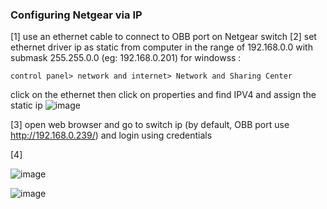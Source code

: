 ### Configuring Netgear via IP
[1] use an ethernet cable to connect to OBB port on Netgear switch
[2] set ethernet driver ip as static from computer in the range of 192.168.0.0 with submask 255.255.0.0 (eg: 192.168.0.201)
for windowss :
```
control panel> network and internet> Network and Sharing Center
```
click on the ethernet then click on properties and find IPV4 and assign the static ip
![image](https://github.com/user-attachments/assets/78728dbb-e56f-4f31-ad89-69278d446864)

[3] open web browser and go to switch ip (by default, OBB port use http://192.168.0.239/) and login using credentials


[4] 


![image](https://github.com/user-attachments/assets/aedc399a-7ae8-4661-9e88-6d6cbaca0236)

![image](https://github.com/user-attachments/assets/4caae918-1e99-4592-a1a9-6e2afb585aed)

